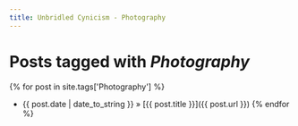 ```yaml
---
title: Unbridled Cynicism - Photography
---
```


# Posts tagged with *Photography*

{% for post in site.tags['Photography'] %}
* <span class="datestamp">{{ post.date | date_to_string }}</span> &raquo; [{{ post.title }}]({{ post.url }})
{% endfor %}

